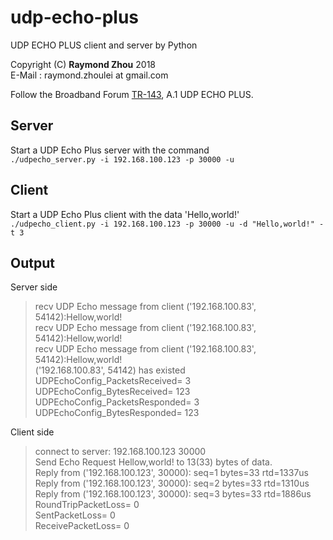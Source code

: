 # udp-echo-plus

UDP ECHO PLUS client and server by Python  

Copyright (C) **Raymond Zhou** 2018  
E-Mail : raymond.zhoulei at gmail.com  

Follow the Broadband Forum [TR-143](http://www.broadband-forum.org/technical/download/TR-143_Amendment-1.pdf), A.1 UDP ECHO PLUS.  

## Server

Start a UDP Echo Plus server with the command  
`./udpecho_server.py -i 192.168.100.123 -p 30000 -u`  

## Client

Start a UDP Echo Plus client with the data 'Hello,world!'  
`./udpecho_client.py -i 192.168.100.123 -p 30000 -u -d "Hello,world!" -t 3`  

## Output

Server side  

> recv UDP Echo message from client ('192.168.100.83', 54142):Hellow,world!  
> recv UDP Echo message from client ('192.168.100.83', 54142):Hellow,world!  
> recv UDP Echo message from client ('192.168.100.83', 54142):Hellow,world!  
> ('192.168.100.83', 54142) has existed  
> UDPEchoConfig_PacketsReceived= 3  
> UDPEchoConfig_BytesReceived= 123  
> UDPEchoConfig_PacketsResponded= 3  
> UDPEchoConfig_BytesResponded= 123  

Client side

> connect to server: 192.168.100.123 30000  
> Send Echo Request Hellow,world! to 13(33) bytes of data.  
> Reply from ('192.168.100.123', 30000): seq=1 bytes=33 rtd=1337us  
> Reply from ('192.168.100.123', 30000): seq=2 bytes=33 rtd=1310us  
> Reply from ('192.168.100.123', 30000): seq=3 bytes=33 rtd=1886us  
> RoundTripPacketLoss= 0  
> SentPacketLoss= 0  
> ReceivePacketLoss= 0  
